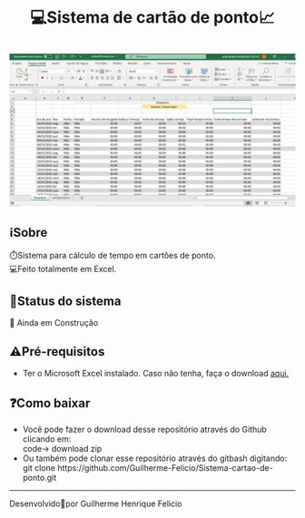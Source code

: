 <h1 align="center">
    💻Sistema de cartão de ponto📈</h1>
    <br>
    <img alt="Foto do sistema" src="./screenshots/sistema.png"/>

<h2>
   ℹ️Sobre
</h2>
⏱️Sistema para cálculo de tempo em cartões de ponto. <br>
💻Feito totalmente em Excel.<br>

<h2>🚧Status do sistema</h2>
👷 Ainda em Construção

<h2>⚠️Pré-requisitos</h2>

<ul>
    <li>Ter o Microsoft Excel instalado. Caso não tenha, faça o download <a href="https://www.microsoft.com/pt-br/microsoft-365/excel">aqui.</a></li>
</ul>


<h2>❓Como baixar</h2>

<ul>
    <li>Você pode fazer o download desse repositório através do Github clicando em:<br>
    code-> download zip</li>
    <li>Ou também pode clonar esse repositório através do gitbash digitando:<br>
    git clone https://github.com/Guilherme-Felicio/Sistema-cartao-de-ponto.git</a></li>
</ul>

<hr height="4px">
Desenvolvido🖤por Guilherme Henrique Felicio

